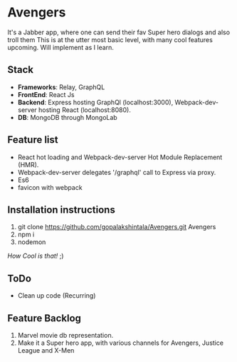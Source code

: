 # Avengers

It's a Jabber app, where one can send their fav Super hero dialogs and also troll them
This is at the utter most basic level, with many cool features upcoming. Will implement as I learn.


## Stack
- **Frameworks**: Relay, GraphQL
- **FrontEnd**: React Js
- **Backend**: Express hosting GraphQl (localhost:3000), Webpack-dev-server hosting React (localhost:8080).
- **DB**: MongoDB through MongoLab

## Feature list
- React hot loading and Webpack-dev-server Hot Module Replacement (HMR).
- Webpack-dev-server delegates '/graphql' call to Express via proxy.
- Es6
- favicon with webpack

## Installation instructions
1. git clone https://github.com/gopalakshintala/Avengers.git Avengers
2. npm i
3. nodemon

*How Cool is that!* ;)

## ToDo
- Clean up code (Recurring)

## Feature Backlog
1. Marvel movie db representation.
2. Make it a Super hero app, with various channels for Avengers, Justice League and X-Men
